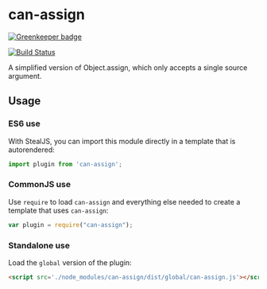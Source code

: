 # can-assign

[![Greenkeeper badge](https://badges.greenkeeper.io/canjs/can-assign.svg)](https://greenkeeper.io/)

[![Build Status](https://travis-ci.org/canjs/can-assign.png?branch=master)](https://travis-ci.org/canjs/can-assign)

A simplified version of Object.assign, which only accepts a single source argument.

## Usage

### ES6 use

With StealJS, you can import this module directly in a template that is autorendered:

```js
import plugin from 'can-assign';
```

### CommonJS use

Use `require` to load `can-assign` and everything else
needed to create a template that uses `can-assign`:

```js
var plugin = require("can-assign");
```

### Standalone use

Load the `global` version of the plugin:

```html
<script src='./node_modules/can-assign/dist/global/can-assign.js'></script>
```
